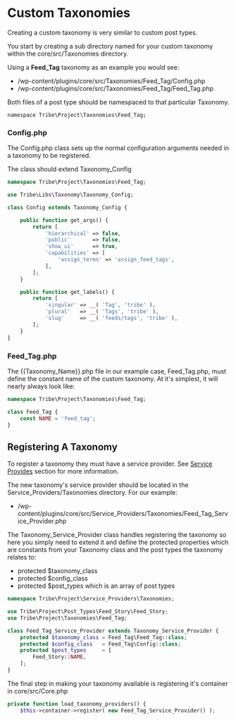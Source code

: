# Custom Taxonomies

Creating a custom taxonomy is very similar to custom post types.

You start by creating a sub directory named for your custom taxonomy within the core/src/Taxonomies directory.

Using a **Feed_Tag** taxonomy as an example you would see:

- /wp-content/plugins/core/src/Taxonomies/Feed_Tag/Config.php
- /wp-content/plugins/core/src/Taxonomies/Feed_Tag/Feed_Tag.php

Both files of a post type should be namespaced to that particular Taxonomy.

```namespace Tribe\Project\Taxonomies\Feed_Tag;```

### Config.php

The Config.php class sets up the normal configuration arguments needed in a taxonomy to be registered.  

The class should extend Taxonomy_Config

```php
namespace Tribe\Project\Taxonomies\Feed_Tag;

use Tribe\Libs\Taxonomy\Taxonomy_Config;

class Config extends Taxonomy_Config {

	public function get_args() {
		return [
			'hierarchical' => false,
			'public'       => false,
			'show_ui'      => true,
			'capabilities' => [
				'assign_terms' => 'assign_feed_tags',
			],
		];
	}

	public function get_labels() {
		return [
			'singular' => __( 'Tag', 'tribe' ),
			'plural'   => __( 'Tags', 'tribe' ),
			'slug'     => __( 'feeds/tags', 'tribe' ),
		];
	}
}
```

### Feed_Tag.php

The {{Taxonomy_Name}}.php file in our example case, Feed_Tag.php, must define the constant name of the custom taxonomy.  At it's simplest, it will nearly always look like:

```php
namespace Tribe\Project\Taxonomies\Feed_Tag;

class Feed_Tag {
	const NAME = 'feed_tag';
}
```

## Registering A Taxonomy

To register a taxonomy they must have a service provider.  See [Service Provides](service-providers.md) section for more information.

The new taxonomy's service provider should be located in the Service_Providers/Taxonomies directory.  For our example:

 - /wp-content/plugins/core/src/Service_Providers/Taxonomies/Feed_Tag_Service_Provider.php

The Taxonomy_Service_Provider class handles registering the taxonomy so here you simply need to extend it and define the protected properties which are constants from your Taxonomy class and the post types the taxonomy relates to:

- protected $taxonomy_class
- protected $config_class
- protected $post_types which is an array of post types

```php
namespace Tribe\Project\Service_Providers\Taxonomies;

use Tribe\Project\Post_Types\Feed_Story\Feed_Story;
use Tribe\Project\Taxonomies\Feed_Tag;

class Feed_Tag_Service_Provider extends Taxonomy_Service_Provider {
	protected $taxonomy_class = Feed_Tag\Feed_Tag::class;
	protected $config_class   = Feed_Tag\Config::class;
	protected $post_types     = [
		Feed_Story::NAME,
	];
}
```

The final step in making your taxonomy available is registering it's container in core/src/Core.php

```php
private function load_taxonomy_providers() {
	$this->container->register( new Feed_Tag_Service_Provider() );
```
